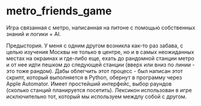 # metro_friends_game
Игра связанная с метро, написанная на питоне с помощью собственных знаний и логики + AI. 

Предыстория.
У меня с одним другом возникла как-то раз забава, с целью изучения Москвы не только в центре, но и в самых неожиданных местах на окраинах и где-либо еще, ехать до рандомной станции метро и от нее идти пешком до следующей станции (вверх или вниз по линии - это тоже рандом).
Дабы облегчить этот процесс - был написан этот скрипт, который выполняется в Python, обернут в программу через Apple Automator.
Имеет простейший интерфейс, выбор раундов (сколько станций планируется посетить).
Лексикон использован в игре исключительно тот, который мы используем междлу собой с другом.

